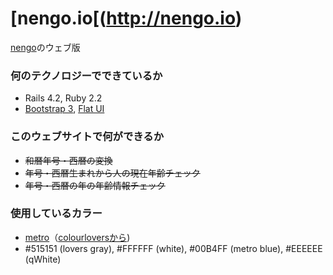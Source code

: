 [nengo.io[(http://nengo.io)
=======

[nengo](https://github.com/gazayas/nengo)のウェブ版

### 何のテクノロジーでできているか
* Rails 4.2, Ruby 2.2
* [Bootstrap 3](http://getbootstrap.com/), [Flat UI](http://designmodo.github.io/Flat-UI/)

### このウェブサイトで何ができるか
* ~~和暦年号・西暦の変換~~
* ~~年号・西暦生まれから人の現在年齢チェック~~
* ~~年号・西暦の年の年齢情報チェック~~

### 使用しているカラー
* [metro](http://www.colourlovers.com/palette/1/metro)（[colourloversから](http://www.colourlovers.com/))
* #515151 (lovers gray), #FFFFFF (white), #00B4FF (metro blue), #EEEEEE (qWhite)
